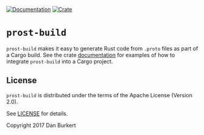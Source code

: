 [![Documentation](https://docs.rs/prost-build/badge.svg)](https://docs.rs/prost-build/)
[![Crate](https://img.shields.io/crates/v/prost-build.svg)](https://crates.io/crates/prost-build)

# `prost-build`

`prost-build` makes it easy to generate Rust code from `.proto` files as part of
a Cargo build. See the crate [documentation](https://docs.rs/crate/prost-build) for examples
of how to integrate `prost-build` into a Cargo project.

## License

`prost-build` is distributed under the terms of the Apache License (Version 2.0).

See [LICENSE](../LICENSE) for details.

Copyright 2017 Dan Burkert
